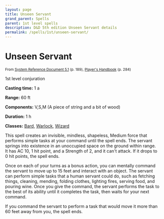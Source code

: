```yaml
---
layout: page
title: Unseen Servant
grand_parent: Spells
parent: 1st level spells 
description: D&D 5th edition Unseen Servant details
permalink: /spells/1st/unseen-servant/
---
```


# Unseen Servant

<small>From <a target="_blank" href="https://media.wizards.com/2016/downloads/DND/SRD-OGL_V5.1.pdf">System Reference Document 5.1</a> (p. 189), <a target="_blank" href="https://dnd.wizards.com/products/tabletop-games/rpg-products/rpg_playershandbook">Player's Handbook</a> (p. 284)</small>


1st level conjuration

**Casting time:** 1 a

**Range:** 60 ft

**Components:** V,S,M (A piece of string and a bit of wood)

**Duration:** 1 h

**Classes:** [Bard](/classes/bard/), [Warlock](/classes/warlock/), [Wizard](/classes/wizard/)

This spell creates an invisible, mindless, shapeless, Medium force that performs simple tasks at your command until the spell ends. The servant springs into existence in an unoccupied space on the ground within range. It has AC 10, 1 hit point, and a Strength of 2, and it can't attack. If it drops to 0 hit points, the spell ends.

   Once on each of your turns as a bonus action, you can mentally command the servant to move up to 15 feet and interact with an object. The servant can perform simple tasks that a human servant could do, such as fetching things, cleaning, mending, folding clothes, lighting fires, serving food, and pouring wine. Once you give the command, the servant performs the task to the best of its ability until it completes the task, then waits for your next command.

   If you command the servant to perform a task that would move it more than 60 feet away from you, the spell ends.